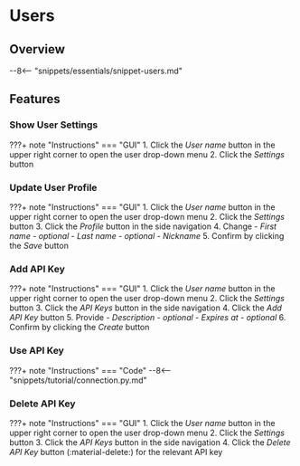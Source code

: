 # Users
## Overview
--8<-- "snippets/essentials/snippet-users.md"

## Features

### Show User Settings

???+ note "Instructions"
    === "GUI"
       1. Click the _User name_ button in the upper right corner to open the user drop-down menu
       2. Click the _Settings_ button

### Update User Profile

???+ note "Instructions"
    === "GUI"
        1. Click the _User name_ button in the upper right corner to open the user drop-down menu
        2. Click the _Settings_ button
        3. Click the _Profile_ button in the side navigation
        4. Change
            - _First name - optional_
            - _Last name - optional_
            - _Nickname_
        5. Confirm by clicking the _Save_ button

### Add API Key

???+ note "Instructions"
    === "GUI"
        1. Click the _User name_ button in the upper right corner to open the user drop-down menu
        2. Click the _Settings_ button
        3. Click the _API Keys_ button in the side navigation
        4. Click the _Add API Key_ button
        5. Provide
            - _Description - optional_
            - _Expires at - optional_
        6. Confirm by clicking the _Create_ button

### Use API Key

???+ note "Instructions"
    === "Code"
        --8<-- "snippets/tutorial/connection.py.md"

### Delete API Key

???+ note "Instructions"
    === "GUI"
        1. Click the _User name_ button in the upper right corner to open the user drop-down menu
        2. Click the _Settings_ button
        3. Click the _API Keys_ button in the side navigation
        4. Click the _Delete API Key_ button (:material-delete:) for the relevant API key